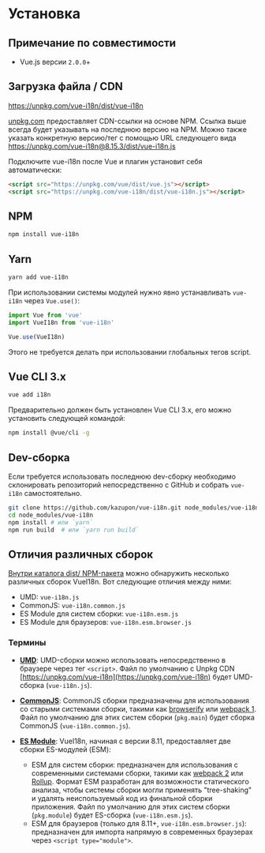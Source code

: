 # Установка

## Примечание по совместимости

- Vue.js версии `2.0.0`+

## Загрузка файла / CDN

<https://unpkg.com/vue-i18n/dist/vue-i18n>

[unpkg.com](https://unpkg.com) предоставляет CDN-ссылки на основе NPM. Ссылка выше всегда будет указывать на последнюю версию на NPM. Можно также указать конкретную версию/тег с помощью URL следующего вида <https://unpkg.com/vue-i18n@8.15.3/dist/vue-i18n.js>

Подключите vue-i18n после Vue и плагин установит себя автоматически:

```html
<script src="https://unpkg.com/vue/dist/vue.js"></script>
<script src="https://unpkg.com/vue-i18n/dist/vue-i18n.js"></script>
```

## NPM

```sh
npm install vue-i18n
```

## Yarn

```sh
yarn add vue-i18n
```

При использовании системы модулей нужно явно устанавливать `vue-i18n` через `Vue.use()`:

```js
import Vue from 'vue'
import VueI18n from 'vue-i18n'

Vue.use(VueI18n)
```

Этого не требуется делать при использовании глобальных тегов script.

## Vue CLI 3.x

```sh
vue add i18n
```

Предварительно должен быть установлен Vue CLI 3.x, его можно установить следующей командой:

```sh
npm install @vue/cli -g
```

## Dev-сборка

Если требуется использовать последнюю dev-сборку необходимо склонировать репозиторий непосредственно с GitHub и собрать `vue-i18n` самостоятельно.

```sh
git clone https://github.com/kazupon/vue-i18n.git node_modules/vue-i18n
cd node_modules/vue-i18n
npm install # или `yarn`
npm run build  # или `yarn run build`
```

## Отличия различных сборок

[Внутри каталога dist/ NPM-пакета](https://cdn.jsdelivr.net/npm/vue-i18n/dist/) можно обнаружить несколько различных сборок VueI18n. Вот следующие отличия между ними:

- UMD: `vue-i18n.js`
- CommonJS: `vue-i18n.common.js`
- ES Module для систем сборки: `vue-i18n.esm.js`
- ES Module для браузеров: `vue-i18n.esm.browser.js`

### Термины

- **[UMD](https://github.com/umdjs/umd)**: UMD-сборки можно использовать непосредственно в браузере через тег `<script>`. Файл по умолчанию с Unpkg CDN [https://unpkg.com/vue-i18n](https://unpkg.com/vue-i18n) будет UMD-сборка (`vue-i18n.js`).

- **[CommonJS](http://wiki.commonjs.org/wiki/Modules/1.1)**: CommonJS сборки предназначены для использования со старыми системами сборки, такими как [browserify](http://browserify.org/) или [webpack 1](https://webpack.github.io). Файл по умолчанию для этих систем сборки (`pkg.main`) будет сборка CommonJS (`vue-i18n.common.js`).

- **[ES Module](http://exploringjs.com/es6/ch_modules.html)**: VueI18n, начиная с версии 8.11, предоставляет две сборки ES-модулей (ESM):

  - ESM для систем сборки: предназначен для использования с современными системами сборки, такими как [webpack 2](https://webpack.js.org) или [Rollup](https://rollupjs.org/). Формат ESM разработан для возможности статического анализа, чтобы системы сборки могли применять "tree-shaking" и удалять неиспользуемый код из финальной сборки приложения. Файл по умолчанию для этих систем сборки (`pkg.module`) будет ES-сборка (`vue-i18n.esm.js`).
  - ESM для браузеров (только для 8.11+, `vue-i18n.esm.browser.js`): предназначен для импорта напрямую в современных браузерах через `<script type="module">`.
